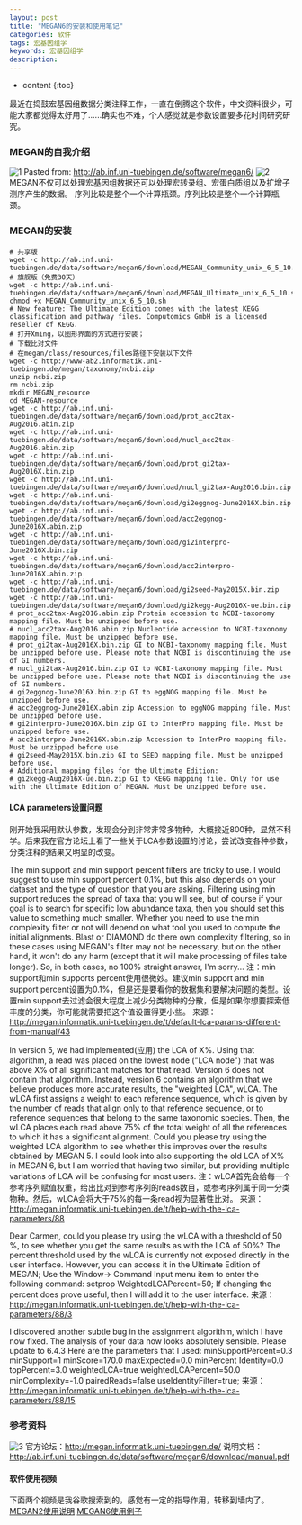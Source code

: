 ```yaml
---
layout: post
title: "MEGAN6的安装和使用笔记"
categories: 软件
tags: 宏基因组学 
keywords: 宏基因组学 
description: 
---
```


* content
{:toc}


最近在捣鼓宏基因组数据分类注释工作，一直在倒腾这个软件，中文资料很少，可能大家都觉得太好用了......确实也不难，个人感觉就是参数设置要多花时间研究研究。







### MEGAN的自我介绍
![1](http://o7zaxp1i2.bkt.clouddn.com/978c052e-cddd-479d-8e13-5fade482b942.png)
Pasted from: http://ab.inf.uni-tuebingen.de/software/megan6/
![2](http://o7zaxp1i2.bkt.clouddn.com/4dc25dba-6b52-4697-9803-af70bb4710be.png)
MEGAN不仅可以处理宏基因组数据还可以处理宏转录组、宏蛋白质组以及扩增子测序产生的数据。
序列比较是整个一个计算瓶颈。序列比较是整个一个计算瓶颈。

### MEGAN的安装
```
# 共享版
wget -c http://ab.inf.uni-tuebingen.de/data/software/megan6/download/MEGAN_Community_unix_6_5_10.sh
# 旗舰版（免费30天）
wget -c http://ab.inf.uni-tuebingen.de/data/software/megan6/download/MEGAN_Ultimate_unix_6_5_10.sh
chmod +x MEGAN_Community_unix_6_5_10.sh
# New feature: The Ultimate Edition comes with the latest KEGG classification and pathway files. Computomics GmbH is a licensed reseller of KEGG.
# 打开Xming，以图形界面的方式进行安装；
# 下载比对文件
# 在megan/class/resources/files路径下安装以下文件
wget -c http://www-ab2.informatik.uni-tuebingen.de/megan/taxonomy/ncbi.zip
unzip ncbi.zip
rm ncbi.zip
mkdir MEGAN_resource
cd MEGAN-resource
wget -c http://ab.inf.uni-tuebingen.de/data/software/megan6/download/prot_acc2tax-Aug2016.abin.zip
wget -c http://ab.inf.uni-tuebingen.de/data/software/megan6/download/nucl_acc2tax-Aug2016.abin.zip
wget -c http://ab.inf.uni-tuebingen.de/data/software/megan6/download/prot_gi2tax-Aug2016X.bin.zip
wget -c http://ab.inf.uni-tuebingen.de/data/software/megan6/download/nucl_gi2tax-Aug2016.bin.zip
wget -c http://ab.inf.uni-tuebingen.de/data/software/megan6/download/gi2eggnog-June2016X.bin.zip
wget -c http://ab.inf.uni-tuebingen.de/data/software/megan6/download/acc2eggnog-June2016X.abin.zip
wget -c http://ab.inf.uni-tuebingen.de/data/software/megan6/download/gi2interpro-June2016X.bin.zip
wget -c http://ab.inf.uni-tuebingen.de/data/software/megan6/download/acc2interpro-June2016X.abin.zip
wget -c http://ab.inf.uni-tuebingen.de/data/software/megan6/download/gi2seed-May2015X.bin.zip
wget -c http://ab.inf.uni-tuebingen.de/data/software/megan6/download/gi2kegg-Aug2016X-ue.bin.zip
# prot_acc2tax-Aug2016.abin.zip Protein accession to NCBI-taxonomy mapping file. Must be unzipped before use.
# nucl_acc2tax-Aug2016.abin.zip Nucleotide accession to NCBI-taxonomy mapping file. Must be unzipped before use.
# prot_gi2tax-Aug2016X.bin.zip GI to NCBI-taxonomy mapping file. Must be unzipped before use. Please note that NCBI is discontinuing the use of GI numbers.
# nucl_gi2tax-Aug2016.bin.zip GI to NCBI-taxonomy mapping file. Must be unzipped before use. Please note that NCBI is discontinuing the use of GI numbers.
# gi2eggnog-June2016X.bin.zip GI to eggNOG mapping file. Must be unzipped before use.
# acc2eggnog-June2016X.abin.zip Accession to eggNOG mapping file. Must be unzipped before use.
# gi2interpro-June2016X.bin.zip GI to InterPro mapping file. Must be unzipped before use.
# acc2interpro-June2016X.abin.zip Accession to InterPro mapping file. Must be unzipped before use.
# gi2seed-May2015X.bin.zip GI to SEED mapping file. Must be unzipped before use.
# Additional mapping files for the Ultimate Edition:
# gi2kegg-Aug2016X-ue.bin.zip GI to KEGG mapping file. Only for use with the Ultimate Edition of MEGAN. Must be unzipped before use.
```

#### LCA parameters设置问题
刚开始我采用默认参数，发现会分到非常非常多物种，大概接近800种，显然不科学。后来我在官方论坛上看了一些关于LCA参数设置的讨论，尝试改变各种参数，分类注释的结果又明显的改变。

The min support and min support percent filters are tricky to use. I would suggest to use min support percent 0.1%, but this also depends on your dataset and the type of question that you are asking. Filtering using min support reduces the spread of taxa that you will see, but of course if your goal is to search for specific low abundance taxa, then you should set this value to something much smaller.
Whether you need to use the min complexity filter or not will depend on what tool you used to compute the initial alignments. Blast or DIAMOND do there own complexity filtering, so in these cases using MEGAN's filter may not be necessary, but on the other hand, it won't do any harm (except that it will make processing of files take longer).
So, in both cases, no 100% straight answer, I'm sorry...
注：min support和min supports percent使用很微妙。建议min support and min support percent设置为0.1%，但是还是要看你的数据集和要解决问题的类型。设置min support去过滤会很大程度上减少分类物种的分散，但是如果你想要探索低丰度的分类，你可能就需要把这个值设置得更小些。
来源： http://megan.informatik.uni-tuebingen.de/t/default-lca-params-different-from-manual/43

In version 5, we had implemented(应用) the LCA of X%. Using that algorithm, a read was placed on the lowest node ("LCA node") that was above X% of all significant matches for that read.
Version 6 does not contain that algorithm.
Instead, version 6 contains an algorithm that we believe produces more accurate
results, the "weighted LCA", wLCA. 
The wLCA first assigns a weight to each reference sequence, which is given by the number of reads that align only to that reference sequence, or to reference sequences that belong to the same taxonomic species.
Then, the wLCA places each read above 75% of the total weight of all the references to which it has a significant alignment.
Could you please try using the weighted LCA algorithm to see whether this improves over the results obtained by MEGAN 5.
I could look into also supporting the old LCA of X% in MEGAN 6, but I am worried that having two similar, but providing multiple variations of LCA will be confusing for most users.
注：wLCA首先会给每一个参考序列赋值权重，给出比对到参考序列的reads数目，或参考序列属于同一分类物种。然后，wLCA会将大于75%的每一条read视为显著性比对。
来源： http://megan.informatik.uni-tuebingen.de/t/help-with-the-lca-parameters/88

Dear Carmen,
could you please try using the wLCA with a threshold of 50 %, to see whether you get the same results as with the LCA of 50%?
The percent threshold used by the wLCA is currently not exposed directly in the user interface.
However, you can access it in the Ultimate Edition of MEGAN;
Use the Window-> Command Input menu item
to enter the following command:
setprop WeightedLCAPercent=50;
If changing the percent does prove useful, then I will add it to the user interface.
来源： http://megan.informatik.uni-tuebingen.de/t/help-with-the-lca-parameters/88/3

I discovered another subtle bug in the assignment algorithm, which I have now fixed. The analysis of your data now looks absolutely sensible. Please update to 6.4.3 Here are the parameters that I used:
minSupportPercent=0.3 minSupport=1 minScore=170.0 maxExpected=0.0 minPercent Identity=0.0 topPercent=3.0 weightedLCA=true weightedLCAPercent=50.0 minComplexity=-1.0 pairedReads=false useIdentityFilter=true;
来源： http://megan.informatik.uni-tuebingen.de/t/help-with-the-lca-parameters/88/15


###  参考资料
![3](http://o7zaxp1i2.bkt.clouddn.com/9bc16296-a771-416f-97c1-c1b5710af274.png)
官方论坛：http://megan.informatik.uni-tuebingen.de/
说明文档：http://ab.inf.uni-tuebingen.de/data/software/megan6/download/manual.pdf


#### 软件使用视频 
下面两个视频是我谷歌搜索到的，感觉有一定的指导作用，转移到墙内了。
[MEGAN2使用说明](http://v.qq.com/page/k/y/9/k0338ijp9y9.html)
[MEGAN6使用例子](http://v.qq.com/page/q/1/t/q033822551t.html)